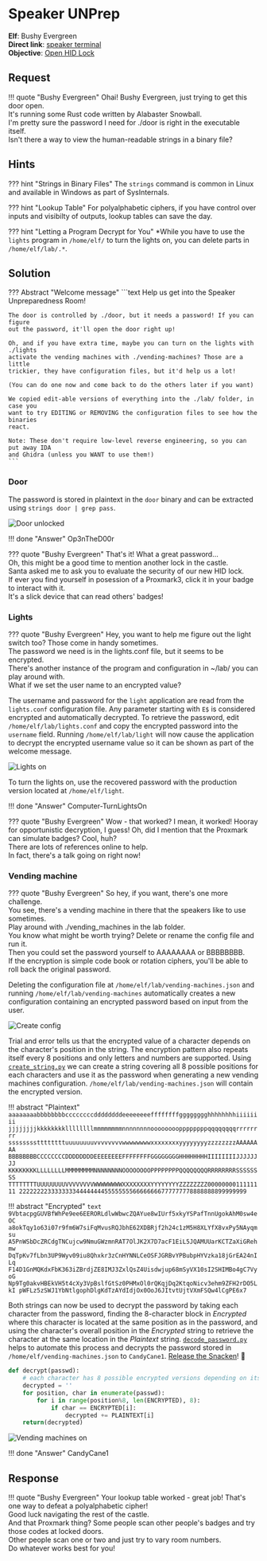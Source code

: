 # Speaker UNPrep

**Elf**: Bushy Evergreen<br/>
**Direct link**: [speaker terminal](https://docker2020.kringlecon.com/?challenge=speaker&id=245995c5-d1c7-4983-b8e2-5a59bc27e062)<br/>
**Objective**: [Open HID Lock](../objectives/o5.md)


## Request

!!! quote "Bushy Evergreen"
    Ohai! Bushy Evergreen, just trying to get this door open.<br/>
    It's running some Rust code written by Alabaster Snowball.<br/>
    I'm pretty sure the password I need for ./door is right in the executable itself.<br/>
    Isn't there a way to view the human-readable strings in a binary file?


## Hints

??? hint "Strings in Binary Files"
    The `strings` command is common in Linux and available in Windows as part of SysInternals.

??? hint "Lookup Table"
    For polyalphabetic ciphers, if you have control over inputs and visibilty of outputs, lookup tables can save the day.    

??? hint "Letting a Program Decrypt for You"
    *While you have to use the `lights` program in `/home/elf/` to turn the lights on, you can delete parts in `/home/elf/lab/.*`.


## Solution

??? Abstract "Welcome message"
    ```text
    Help us get into the Speaker Unpreparedness Room!

    The door is controlled by ./door, but it needs a password! If you can figure
    out the password, it'll open the door right up!

    Oh, and if you have extra time, maybe you can turn on the lights with ./lights
    activate the vending machines with ./vending-machines? Those are a little
    trickier, they have configuration files, but it'd help us a lot!
    
    (You can do one now and come back to do the others later if you want)

    We copied edit-able versions of everything into the ./lab/ folder, in case you
    want to try EDITING or REMOVING the configuration files to see how the binaries
    react.
    
    Note: These don't require low-level reverse engineering, so you can put away IDA
    and Ghidra (unless you WANT to use them!)
    ```


### Door

The password is stored in plaintext in the `door` binary and can be extracted using `strings door | grep pass`.

![Door unlocked](../img/hints/h5a/door_unlocked.png)

!!! done "Answer"
    Op3nTheD00r

??? quote "Bushy Evergreen"
    That's it! What a great password...<br/>
    Oh, this might be a good time to mention another lock in the castle.<br/>
    Santa asked me to ask you to evaluate the security of our new HID lock.<br/>
    If ever you find yourself in posession of a Proxmark3, click it in your badge to interact with it.<br/>
    It's a slick device that can read others' badges!


### Lights

??? quote "Bushy Evergreen"
    Hey, you want to help me figure out the light switch too? Those come in handy sometimes.<br/>
    The password we need is in the lights.conf file, but it seems to be encrypted.<br/>
    There's another instance of the program and configuration in ~/lab/ you can play around with.<br/>
    What if we set the user name to an encrypted value?

The username and password for the `light` application are read from the `lights.conf` configuration file. Any parameter starting with `E$` is considered encrypted and automatically decrypted. To retrieve the password, edit `/home/elf/lab/lights.conf` and copy the encrypted password into the `username` field. Running `/home/elf/lab/light` will now cause the application to decrypt the encrypted username value so it can be shown as part of the welcome message.

![Lights on](../img/hints/h5a/lights_on.png)

To turn the lights on, use the recovered password with the production version located at `/home/elf/light`.

!!! done "Answer"
    Computer-TurnLightsOn

??? quote "Bushy Evergreen"
    Wow - that worked? I mean, it worked! Hooray for opportunistic decryption, I guess!
    Oh, did I mention that the Proxmark can simulate badges? Cool, huh?<br/>
    There are lots of references online to help.<br/>
    In fact, there's a talk going on right now!


### Vending machine

??? quote "Bushy Evergreen"
    So hey, if you want, there's one more challenge.<br/>
    You see, there's a vending machine in there that the speakers like to use sometimes.<br/>
    Play around with ./vending_machines in the lab folder.<br/>
    You know what might be worth trying? Delete or rename the config file and run it.<br/>
    Then you could set the password yourself to AAAAAAAA or BBBBBBBB.<br/>
    If the encryption is simple code book or rotation ciphers, you'll be able to roll back the original password.

Deleting the configuration file at `/home/elf/lab/vending-machines.json` and running `/home/elf/lab/vending-machines` automatically creates a new configuration containing an encrypted password based on input from the user.

![Create config](../img/hints/h5a/create_config.png)

Trial and error tells us that the encrypted value of a character depends on the character's position in the string. The encryption pattern also repeats itself every 8 positions and only letters and numbers are supported. Using [`create_string.py`](../tools/hints/h5a/create_string.py) we can create a string covering all 8 possible positions for each characters and use it as the password when generating a new vending machines configuration. `/home/elf/lab/vending-machines.json` will  contain the encrypted version.

!!! abstract "Plaintext"
    ```
    aaaaaaaabbbbbbbbccccccccddddddddeeeeeeeeffffffffgggggggghhhhhhhhiiiiiiii
    jjjjjjjjkkkkkkkkllllllllmmmmmmmmnnnnnnnnooooooooppppppppqqqqqqqqrrrrrrrr
    ssssssssttttttttuuuuuuuuvvvvvvvvwwwwwwwwxxxxxxxxyyyyyyyyzzzzzzzzAAAAAAAA
    BBBBBBBBCCCCCCCCDDDDDDDDEEEEEEEEFFFFFFFFGGGGGGGGHHHHHHHHIIIIIIIIJJJJJJJJ
    KKKKKKKKLLLLLLLLMMMMMMMMNNNNNNNNOOOOOOOOPPPPPPPPQQQQQQQQRRRRRRRRSSSSSSSS
    TTTTTTTTUUUUUUUUVVVVVVVVWWWWWWWWXXXXXXXXYYYYYYYYZZZZZZZZ0000000011111111
    2222222233333333444444445555555566666666777777778888888899999999
    ```

!!! abstract "Encrypted"
    ```text
    9VbtacpgGUVBfWhPe9ee6EERORLdlwWbwcZQAYue8wIUrf5xkyYSPafTnnUgokAhM0sw4eOC
    a8okTqy1o63i07r9fm6W7siFqMvusRQJbhE62XDBRjf2h24c1zM5H8XLYfX8vxPy5NAyqmsu
    A5PnWSbDcZRCdgTNCujcw9NmuGWzmnRAT7OlJK2X7D7acF1EiL5JQAMUUarKCTZaXiGRehmw
    DqTpKv7fLbn3UP9Wyv09iu8Qhxkr3zCnHYNNLCeOSFJGRBvYPBubpHYVzka18jGrEA24nILq
    F14D1GnMQKdxFbK363iZBrdjZE8IMJ3ZxlQsZ4Uisdwjup68mSyVX10sI2SHIMBo4gC7VyoG
    Np9Tg0akvHBEkVH5t4cXy3VpBslfGtSz0PHMxOl0rQKqjDq2KtqoNicv3ehm9ZFH2rDO5LkI
    pWFLz5zSWJ1YbNtlgophDlgKdTzAYdIdjOx0OoJ6JItvtUjtVXmFSQw4lCgPE6x7
    ```

Both strings can now be used to decrypt the password by taking each character from the password, finding the 8-character block in *Encrypted* where this character is located at the same position as in the password, and using the character's overall position in the *Encrypted* string to retrieve the character at the same location in the *Plaintext* string.  [`decode_password.py`](../tools/hints/h5a/decode_password.py) helps to automate this process and decrypts the password stored in `/home/elf/vending-machines.json` to `CandyCane1`. [Release the Snacken](../easter_eggs.md#release-the-snacken)! :popcorn:

```python linenums="1"
def decrypt(passwd):
    # each character has 8 possible encrypted versions depending on its position.
    decrypted = ''
    for position, char in enumerate(passwd):
        for i in range(position%8, len(ENCRYPTED), 8):
            if char == ENCRYPTED[i]:
                decrypted += PLAINTEXT[i]
    return(decrypted)
```

![Vending machines on](../img/hints/h5a/vending_machines_on.png)

!!! done "Answer"
    CandyCane1


## Response

!!! quote "Bushy Evergreen"
    Your lookup table worked - great job! That's one way to defeat a polyalphabetic cipher!<br/>
    Good luck navigating the rest of the castle.<br/>
    And that Proxmark thing? Some people scan other people's badges and try those codes at locked doors.<br/>
    Other people scan one or two and just try to vary room numbers.<br/>
    Do whatever works best for you!
